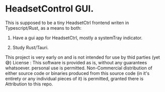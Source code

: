 # HeadsetControl GUI. 

This is supposed to be a tiny HeadsetCtrl frontend writen in Typescript/Rust, as a means to both:

1. Have a gui app for HeadsetCtrl, mostly a systemTray indicator. 

2. Study Rust/Tauri. 

This project is very early on and is not intended for use by thid parties (yet😅)
License : 
This software is provided as is, without any guarantees whatsoever.
personal use is permitted. Non-Commercial distribution of either source code or binaries produced from this source code (in it's entirety or any individual pieces of it) is permitted, granted there is Attribution to this repo. 
